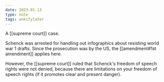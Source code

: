 ```yaml
---
date: 2023-01-13
type: note
tags: ankifylater
---
```


A [[supreme court]] case.

Schenck was arrested for handling out infographics about resisting world war 1 drafts. Since the prosecution was by the US, the [[amendment#1st amendment]] applies here.

However, the [[supreme court]] ruled that Schenck's freedom of speech rights were not denied, because there are limitations on your freedom of speech rights (if it promotes clear and present danger).
